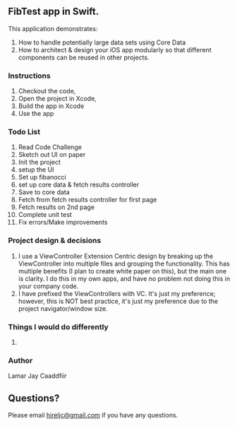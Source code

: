 ## FibTest app in Swift.

This application demonstrates:
1. How to handle potentially large data sets using Core Data
2. How to architect & design your iOS app modularly so that different components can be reused in other projects.

### Instructions

1. Checkout the code,
2. Open the  project in Xcode,
3.  Build the app in Xcode
4. Use the app

### Todo List 
1. Read Code Challenge
2. Sketch out UI on paper
3. Init the project
4. setup the UI
5. Set up fibanocci
6. set up core data & fetch results controller
7. Save to core data 
8. Fetch from fetch results controller for first page  
9. Fetch results on 2nd page 
10. Complete unit test
11. Fix errors/Make improvements 

### Project design & decisions
1.  I use a ViewController Extension Centric design by breaking up the ViewController into multiple files and grouping the functionality. This has multiple benefits (I plan to create white paper on this), but the main one is clarity. I do this in my own apps, and have no problem not doing this in your company code. 
2. I have prefixed the ViewControllers  with VC. It's just my preference; however, this is NOT best practice, it's just my preference due to the project navigator/window size. 



### Things I would do differently

1.  


### Author

Lamar Jay Caaddfiir


Questions?
----------
Please email hireljc@gmail.com if you have any questions.
